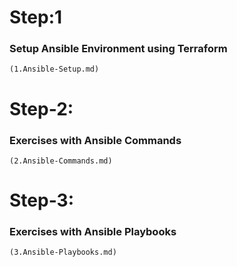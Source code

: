 # Step:1

### Setup Ansible Environment using Terraform

    (1.Ansible-Setup.md)

# Step-2:

### Exercises with Ansible Commands

    (2.Ansible-Commands.md)

# Step-3:

### Exercises with Ansible Playbooks

    (3.Ansible-Playbooks.md)
